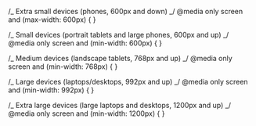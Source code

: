 /_ Extra small devices (phones, 600px and down) _/
@media only screen and (max-width: 600px) { }

/_ Small devices (portrait tablets and large phones, 600px and up) _/
@media only screen and (min-width: 600px) {
}

/_ Medium devices (landscape tablets, 768px and up) _/
@media only screen and (min-width: 768px) {
}

/_ Large devices (laptops/desktops, 992px and up) _/
@media only screen and (min-width: 992px) {
}

/_ Extra large devices (large laptops and desktops, 1200px and up) _/
@media only screen and (min-width: 1200px) {
}
